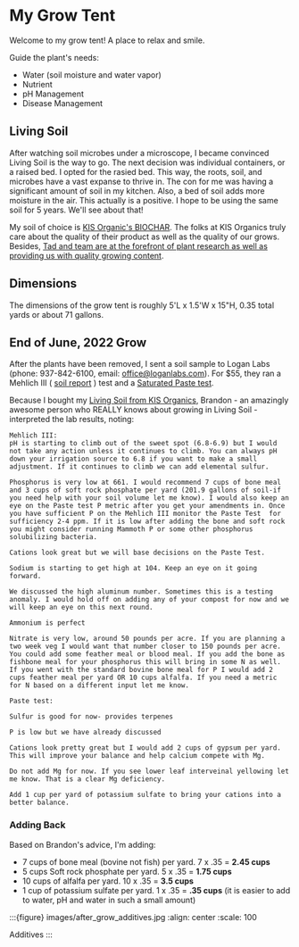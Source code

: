 # My Grow Tent
Welcome to my grow tent! A place to relax and smile.


Guide the plant's needs:
- Water  (soil moisture and water vapor)
- Nutrient
- pH Management
- Disease Management

## Living Soil
After watching soil microbes under a microscope, I became convinced Living Soil is the way to go.  The next decision was individual containers, or a raised bed.  I opted for the rasied bed.  This way, the roots, soil, and microbes have a vast expanse to thrive in.  The con for me was having a significant amount of soil in my kitchen.  Also, a bed of soil adds more moisture in the air.  This actually is a positive.  I hope to be using the same soil for 5 years.  We'll see about that!

My soil of choice is [KIS Organic's BIOCHAR](https://www.kisorganics.com/products/kis-organics-biochar-soil-mix).  The folks at KIS Organics truly care about the quality of their product as well as the quality of our grows.  Besides, [Tad and team are at the forefront of plant research as well as providing us with quality growing content](https://www.kisorganics.com/pages/learn-1).

## Dimensions
The dimensions of the grow tent is roughly 5'L x 1.5'W x 15"H, 0.35 total yards or about 71 gallons.


## End of June, 2022 Grow
After the plants have been removed, I sent a soil sample to Logan Labs (phone: 937-842-6100, email: office@loganlabs.com).  For $55, they ran a Mehlich III ( [soil report](https://github.com/solarslurpi/growBuddy/blob/70419ae3411059a7b3b08b6d992fbf19b6a8a788/external_docs/soil_report_Logan_Labs_6_30_2022.pdfr) ) test and a [Saturated Paste test](https://github.com/solarslurpi/growBuddy/blob/70419ae3411059a7b3b08b6d992fbf19b6a8a788/external_docs/paste_report_Logan_Labs_6_30_2022.pdf).

Because I bought my [Living Soil from KIS Organics](https://www.kisorganics.com/products/kis-organics-biochar-soil-mix), Brandon - an amazingly awesome person who REALLY knows about growing in Living Soil - interpreted the lab results, noting:
```
Mehlich III:
pH is starting to climb out of the sweet spot (6.8-6.9) but I would not take any action unless it continues to climb. You can always pH down your irrigation source to 6.8 if you want to make a small adjustment. If it continues to climb we can add elemental sulfur.

Phosphorus is very low at 661. I would recommend 7 cups of bone meal and 3 cups of soft rock phosphate per yard (201.9 gallons of soil-if you need help with your soil volume let me know). I would also keep an eye on the Paste test P metric after you get your amendments in. Once you have sufficient P on the Mehlich III monitor the Paste Test  for sufficiency 2-4 ppm. If it is low after adding the bone and soft rock you might consider running Mammoth P or some other phosphorus solubilizing bacteria.

Cations look great but we will base decisions on the Paste Test.

Sodium is starting to get high at 104. Keep an eye on it going forward.

We discussed the high aluminum number. Sometimes this is a testing anomaly. I would hold off on adding any of your compost for now and we will keep an eye on this next round.

Ammonium is perfect

Nitrate is very low, around 50 pounds per acre. If you are planning a two week veg I would want that number closer to 150 pounds per acre. You could add some feather meal or blood meal. If you add the bone as fishbone meal for your phosphorus this will bring in some N as well. If you went with the standard bovine bone meal for P I would add 2 cups feather meal per yard OR 10 cups alfalfa. If you need a metric for N based on a different input let me know.

Paste test:

Sulfur is good for now- provides terpenes

P is low but we have already discussed

Cations look pretty great but I would add 2 cups of gypsum per yard. This will improve your balance and help calcium compete with Mg.

Do not add Mg for now. If you see lower leaf interveinal yellowing let me know. That is a clear Mg deficiency.

Add 1 cup per yard of potassium sulfate to bring your cations into a better balance.
```
### Adding Back
Based on Brandon's advice, I'm adding:
- 7 cups of bone meal (bovine not fish) per yard. 7 x .35 = **2.45 cups**
- 5 cups Soft rock phosphate per yard. 5 x .35 = **1.75 cups**
- 10 cups of alfalfa per yard. 10 x .35 = **3.5 cups**
- 1 cup of potassium sulfate per yard. 1 x .35 = **.35 cups** (it is easier to add to water, pH and water in such a small amount)

:::{figure} images/after_grow_additives.jpg
:align: center
:scale: 100

Additives
:::
